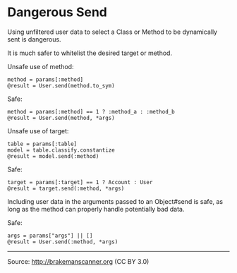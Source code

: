 # Dangerous Send

Using unfiltered user data to select a Class or Method to be dynamically sent is dangerous.

It is much safer to whitelist the desired target or method.

Unsafe use of method:

    method = params[:method]
    @result = User.send(method.to_sym)


Safe:

    method = params[:method] == 1 ? :method_a : :method_b
    @result = User.send(method, *args)


Unsafe use of target:

    table = params[:table]
    model = table.classify.constantize
    @result = model.send(:method)


Safe:

    target = params[:target] == 1 ? Account : User
    @result = target.send(:method, *args)


Including user data in the arguments passed to an Object\#send is safe, as long as the method can properly handle potentially bad data.

Safe:

    args = params["args"] || []
    @result = User.send(:method, *args)


---
Source: http://brakemanscanner.org (CC BY 3.0)
